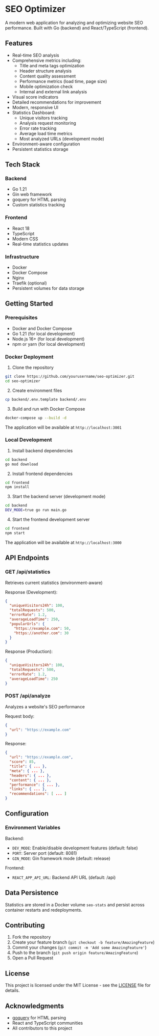 # SEO Optimizer

A modern web application for analyzing and optimizing website SEO performance. Built with Go (backend) and React/TypeScript (frontend).

## Features

- Real-time SEO analysis
- Comprehensive metrics including:
  - Title and meta tags optimization
  - Header structure analysis
  - Content quality assessment
  - Performance metrics (load time, page size)
  - Mobile optimization check
  - Internal and external link analysis
- Visual score indicators
- Detailed recommendations for improvement
- Modern, responsive UI
- Statistics Dashboard:
  - Unique visitors tracking
  - Analysis request monitoring
  - Error rate tracking
  - Average load time metrics
  - Most analyzed URLs (development mode)
- Environment-aware configuration
- Persistent statistics storage

## Tech Stack

### Backend
- Go 1.21
- Gin web framework
- goquery for HTML parsing
- Custom statistics tracking

### Frontend
- React 18
- TypeScript
- Modern CSS
- Real-time statistics updates

### Infrastructure
- Docker
- Docker Compose
- Nginx
- Traefik (optional)
- Persistent volumes for data storage

## Getting Started

### Prerequisites
- Docker and Docker Compose
- Go 1.21 (for local development)
- Node.js 16+ (for local development)
- npm or yarn (for local development)

### Docker Deployment

1. Clone the repository
```bash
git clone https://github.com/yourusername/seo-optimizer.git
cd seo-optimizer
```

2. Create environment files
```bash
cp backend/.env.template backend/.env
```

3. Build and run with Docker Compose
```bash
docker-compose up --build -d
```

The application will be available at `http://localhost:3001`

### Local Development

1. Install backend dependencies
```bash
cd backend
go mod download
```

2. Install frontend dependencies
```bash
cd frontend
npm install
```

3. Start the backend server (development mode)
```bash
cd backend
DEV_MODE=true go run main.go
```

4. Start the frontend development server
```bash
cd frontend
npm start
```

The application will be available at `http://localhost:3000`

## API Endpoints

### GET /api/statistics
Retrieves current statistics (environment-aware)

Response (Development):
```json
{
  "uniqueVisitors24h": 100,
  "totalRequests": 500,
  "errorRate": 1.2,
  "averageLoadTime": 250,
  "popularUrls": {
    "https://example.com": 50,
    "https://another.com": 30
  }
}
```

Response (Production):
```json
{
  "uniqueVisitors24h": 100,
  "totalRequests": 500,
  "errorRate": 1.2,
  "averageLoadTime": 250
}
```

### POST /api/analyze
Analyzes a website's SEO performance

Request body:
```json
{
  "url": "https://example.com"
}
```

Response:
```json
{
  "url": "https://example.com",
  "score": 85,
  "title": { ... },
  "meta": { ... },
  "headers": { ... },
  "content": { ... },
  "performance": { ... },
  "links": { ... },
  "recommendations": [ ... ]
}
```

## Configuration

### Environment Variables

Backend:
- `DEV_MODE`: Enable/disable development features (default: false)
- `PORT`: Server port (default: 8081)
- `GIN_MODE`: Gin framework mode (default: release)

Frontend:
- `REACT_APP_API_URL`: Backend API URL (default: /api)

## Data Persistence

Statistics are stored in a Docker volume `seo-stats` and persist across container restarts and redeployments.

## Contributing

1. Fork the repository
2. Create your feature branch (`git checkout -b feature/AmazingFeature`)
3. Commit your changes (`git commit -m 'Add some AmazingFeature'`)
4. Push to the branch (`git push origin feature/AmazingFeature`)
5. Open a Pull Request

## License

This project is licensed under the MIT License - see the [LICENSE](LICENSE) file for details.

## Acknowledgments

- [goquery](https://github.com/PuerkitoBio/goquery) for HTML parsing
- React and TypeScript communities
- All contributors to this project 